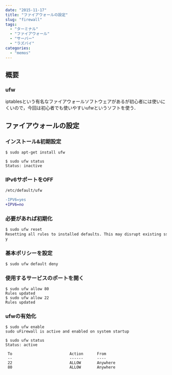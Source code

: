 ```yaml
---
date: "2015-11-17"
title: "ファイアウォールの設定"
slug: "firewall"
tags:
  - "ターミナル"
  - "ファイアウォール"
  - "サーバー"
  - "ラズパイ"
categories:
  - "memos"
---
```


## 概要

### ufw

iptablesという有名なファイアウォールソフトウェアがあるが初心者には使いにくいので，今回は初心者でも使いやすいufwというソフトを使う．

<!--more-->

## ファイアウォールの設定

### インストール&初期設定

~~~
$ sudo apt-get install ufw

$ sudo ufw status
Status: inactive
~~~

### IPv6サポートをOFF

~~~diff
/etc/default/ufw

-IPV6=yes
+IPV6=no
~~~

### 必要があれば初期化

~~~bash
$ sudo ufw reset
Resetting all rules to installed defaults. This may disrupt existing ssh connections. Proceed with operation (y|n)?
y
~~~

### 基本ポリシーを設定

~~~bash
$ sudo ufw default deny
~~~

### 使用するサービスのポートを開く

~~~
$ sudo ufw allow 80
Rules updated
$ sudo ufw allow 22
Rules updated
~~~

### ufwの有効化

~~~
$ sudo ufw enable
sudo uFirewall is active and enabled on system startup

$ sudo ufw status
Status: active

 To                         Action      From
 --                         ------      ----
 22                         ALLOW       Anywhere
 80                         ALLOW       Anywhere
~~~

